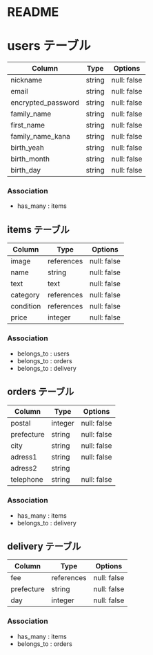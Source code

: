 # README
# users テーブル
| Column              | Type       | Options     |
| ------------------- | ---------- | ------------|
| nickname            | string     | null: false |
| email               | string     | null: false |
| encrypted_password  | string     | null: false |
| family_name         | string     | null: false |
| first_name          | string     | null: false |
| family_name_kana    | string     | null: false |
| birth_yeah          | string     | null: false |
| birth_month         | string     | null: false |
| birth_day           | string     | null: false |

### Association
- has_many : items

## items テーブル
| Column      | Type       | Options     |
| ----------- | ---------- | ----------- |
| image       | references | null: false |
| name        | string     | null: false |
| text        | text       | null: false |
| category    | references | null: false |
| condition   | references | null: false |
| price       | integer    | null: false |

### Association
- belongs_to : users
- belongs_to : orders
- belongs_to : delivery

## orders テーブル
| Column      | Type       | Options     |
| ----------- | ---------- | ----------- |
| postal      | integer    | null: false |
| prefecture  | string     | null: false |
| city        | string     | null: false |
| adress1     | string     | null: false |
| adress2     | string     |             |
| telephone   | string     | null: false |

### Association
- has_many   : items
- belongs_to : delivery

## delivery テーブル
| Column      | Type       | Options     |
| ----------- | ---------- | ----------- |
| fee         | references | null: false |
| prefecture  | string     | null: false |
| day         | integer    | null: false |

### Association
- has_many   : items
- belongs_to : orders

